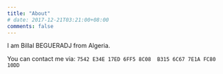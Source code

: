 ```yaml
---
title: "About"
# date: 2017-12-21T03:21:00+08:00
comments: false
---
```

I am Billal BEGUERADJ from Algeria.

You can contact me via:
`7542 E34E 17ED 6FF5 8C08  B315 6C67 7E1A FC80 10DD`





